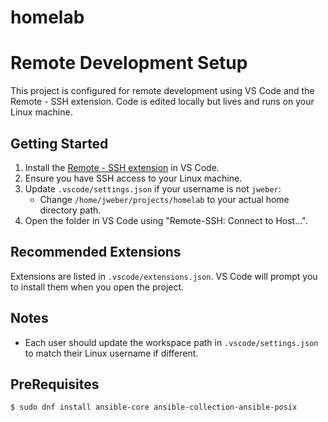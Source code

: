 # homelab

# Remote Development Setup

This project is configured for remote development using VS Code and the Remote - SSH extension. Code is edited locally but lives and runs on your Linux machine.

## Getting Started

1. Install the [Remote - SSH extension](https://marketplace.visualstudio.com/items?itemName=ms-vscode-remote.remote-ssh) in VS Code.
2. Ensure you have SSH access to your Linux machine.
3. Update `.vscode/settings.json` if your username is not `jweber`:
	- Change `/home/jweber/projects/homelab` to your actual home directory path.
4. Open the folder in VS Code using "Remote-SSH: Connect to Host...".

## Recommended Extensions

Extensions are listed in `.vscode/extensions.json`. VS Code will prompt you to install them when you open the project.

## Notes

- Each user should update the workspace path in `.vscode/settings.json` to match their Linux username if different.

## PreRequisites

```bash
$ sudo dnf install ansible-core ansible-collection-ansible-posix
```
